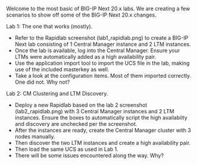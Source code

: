 Welcome to the most basic of BIG-IP Next 20.x labs. We are creating a few scenarios to show off some of the BIG-IP Next 20.x changes. 

Lab 1: The one that works (mostly). 
- Refer to the Rapidlab screenshot (lab1_rapidlab.png) to create a BIG-IP Next lab consisting of 1 Central Manager instance and 2 LTM instances.
- Once the lab is available, log into the Central Manager. Ensure your LTMs were automatically added as a high availability pair.
- Use the application import tool to import the UCS file in the lab, making use of the included masterkey as well.
- Take a look at the configuration items. Most of them imported correctly. One did not. Why not?

Lab 2: CM Clustering and LTM Discovery.
- Deploy a new Rapidlab based on the lab 2 screenshot (lab2_rapidlab.png) with 3 Central Manager instances and 2 LTM instances. Ensure the boxes to automatically script the high availabilty and discovery are unchecked per the screenshot.
- After the instances are ready, create the Central Manager cluster with 3 nodes manually.
- Then discover the two LTM instances and create a high availability pair.
- Then load the same UCS as used in Lab 1.
- There will be some issues encountered along the way. Why?
